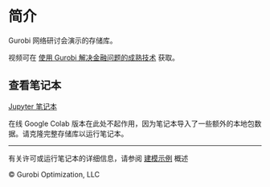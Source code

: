 # 简介

Gurobi 网络研讨会演示的存储库。

视频可在 [使用 Gurobi 解决金融问题的成熟技术](https://www.gurobi.com/events/proven-techniques-for-solving-financial-problems-with-gurobi/) 获取。

## 查看笔记本

[Jupyter 笔记本](https://github.com/Gurobi/modeling-examples/blob/master/index_tracking/index_tracking.ipynb)

在线 Google Colab 版本在此处不起作用，因为笔记本导入了一些额外的本地包数据。请克隆完整存储库以运行笔记本。

----
有关许可或运行笔记本的详细信息，请参阅 [建模示例](../) 概述

© Gurobi Optimization, LLC
